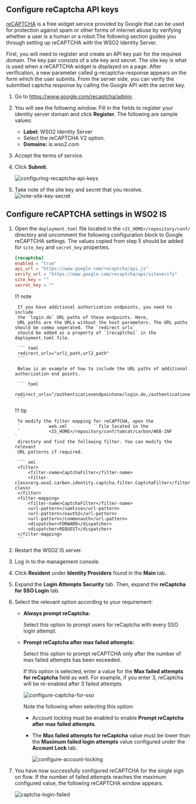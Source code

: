 ## Configure reCaptcha API keys

[reCAPTCHA](https://developers.google.com/recaptcha/) is a free widget service provided by Google that can be used for protection against spam or other forms of internet abuse by verifying whether a user is a human or a robot.The following section guides you through setting up reCAPTCHA with the WSO2 Identity Server.

First, you will need to register and create an API key pair for the required domain. The key pair consists of a site key and secret. The site key is what is used when a reCAPTCHA widget is displayed on a page. After verification, a new parameter called g-recaptcha-response appears on the form which the user submits. From the server side, you can verify the submitted captcha response by calling the Google API with the secret key.

1.  Go to <https://www.google.com/recaptcha/admin>.

2.  You will see the following window. Fill in the fields to register
    your identity server domain and click **Register**. The following
    are sample values:
    -   **Label:** WSO2 Identity Server
    -   Select the reCAPTCHA V2 option.
    -   **Domains:** is.wso2.com  

3.	Accept the terms of service. 

4.  Click **Submit**.

    ![configuring-recaptcha-api-keys](../../../assets/img/fragments/recaptcha-new-sso.png) 

5.  Take note of the site key and secret that you receive.
    ![note-site-key-secret](../../../assets/img/fragments/copy-key.png) 

## Configure reCAPTCHA settings in WSO2 IS

1. Open the `deployment.toml` file located in the `<IS_HOME>/repository/conf/` directory and uncomment the following configuration 
   block to Google reCAPTCHA settings. The values copied from step 5 should be added for `site_key` and `secret_key` properties. 

    ```toml
    [recaptcha]
    enabled = "true"
    api_url = "https://www.google.com/recaptcha/api.js"
    verify_url = "https://www.google.com/recaptcha/api/siteverify"
    site_key = ""
    secret_key = ""
    ```
    
    !!! note
    
        If you have additional authorization endpoints, you need to include
        the `login.do` URL paths of these endpoints. Here,
        URL paths are the URLs without the host parameters. The URL paths should be comma seperated. The `redirect_urls`
        should be added as a property of `[recaptcha]` in the deployment.toml file.
    
        ``` toml
        redirect_urls="url1_path,url2_path"
        ```
    
        Below is an example of how to include the URL paths of additional authorization end points.
    
        ``` toml
        redirect_urls="/authenticationendpointone/login.do,/authenticationendpointtwo/login.do"
        ```

    !!! tip
        
        To modify the filter mapping for reCAPTCHA, open the
        `           web.xml          ` file located in the
        `           <IS_HOME>/repository/conf/tomcat/carbon/WEB-INF          `
        directory and find the following filter. You can modify the relevant
        URL patterns if required.
    
        ``` xml
        <filter>
            <filter-name>CaptchaFilter</filter-name>
            <filter-class>org.wso2.carbon.identity.captcha.filter.CaptchaFilter</filter-class>
        </filter>
        <filter-mapping>
            <filter-name>CaptchaFilter</filter-name>
            <url-pattern>/samlsso</url-pattern>
            <url-pattern>/oauth2</url-pattern>
            <url-pattern>/commonauth</url-pattern>
            <dispatcher>FORWARD</dispatcher>
            <dispatcher>REQUEST</dispatcher>
        </filter-mapping>
        ```
        
2. Restart the WSO2 IS server.

3. Log in to the management console.

4. Click **Resident** under **Identity Providers** found in the **Main** tab.

5. Expand the **Login Attempts Security** tab. Then, expand the **reCaptcha for SSO Login** tab.

6. Select the relevant option according to your requirement:

    - **Always prompt reCaptcha:** 

        Select this option to prompt users for reCaptcha with every SSO login attempt. 

    - **Prompt reCaptcha after max failed attempts:** 
    
        Select this option to prompt reCAPTCHA only after the number of max failed attempts has been exceeded. 
    
        If this option is selected, enter a value for the **Max failed attempts for reCaptcha** field as well. For example, if you enter 3, reCaptcha will be re-enabled after 3 failed attempts.  
        
        ![configure-captcha-for-sso](../../../assets/img/guides/recaptcha-sso.png)
        
        Note the following when selecting this option:
        
        - Account locking must be enabled to enable **Prompt reCaptcha after max failed attempts**.

        - The **Max failed attempts for reCaptcha** value must be lower than the **Maximum failed login attempts** value configured under the **Account Lock** tab.
    
          ![configure-account-locking](../../../assets/img/guides/configure-account-locking.png)
    
7.  You have now successfully configured reCAPTCHA for the single sign
    on flow. If the number of failed attempts reaches the maximum
    configured value, the following reCAPTCHA window appears.  

    ![captcha-login-failed](../../../assets/img/guides/captcha-login-failed.png)
       
    
